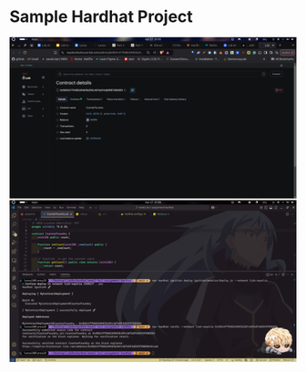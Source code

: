 # Sample Hardhat Project

![Screenshot1](assets/screenshot1.png)
![Screenshot2](assets/screenshot2.png)
